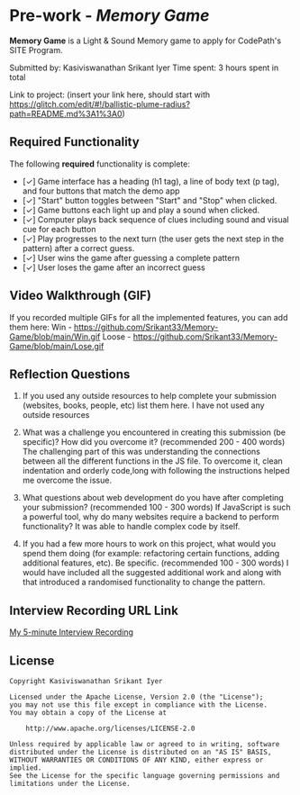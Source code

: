 # Pre-work - *Memory Game*

**Memory Game** is a Light & Sound Memory game to apply for CodePath's SITE Program. 

Submitted by: Kasiviswanathan Srikant Iyer
Time spent: 3 hours spent in total

Link to project: (insert your link here, should start with https://glitch.com/edit/#!/ballistic-plume-radius?path=README.md%3A1%3A0)

## Required Functionality

The following **required** functionality is complete:

* [✓] Game interface has a heading (h1 tag), a line of body text (p tag), and four buttons that match the demo app
* [✓] "Start" button toggles between "Start" and "Stop" when clicked. 
* [✓] Game buttons each light up and play a sound when clicked. 
* [✓] Computer plays back sequence of clues including sound and visual cue for each button
* [✓] Play progresses to the next turn (the user gets the next step in the pattern) after a correct guess. 
* [✓] User wins the game after guessing a complete pattern
* [✓] User loses the game after an incorrect guess


## Video Walkthrough (GIF)

If you recorded multiple GIFs for all the implemented features, you can add them here:
Win - https://github.com/Srikant33/Memory-Game/blob/main/Win.gif
Loose - https://github.com/Srikant33/Memory-Game/blob/main/Lose.gif

## Reflection Questions
1. If you used any outside resources to help complete your submission (websites, books, people, etc) list them here. 
I have not used any outside resources 

2. What was a challenge you encountered in creating this submission (be specific)? How did you overcome it? (recommended 200 - 400 words) 
The challenging part of this was understanding the connections between all the different functions in the JS file. To overcome it, clean indentation and orderly code,long with following the instructions helped me overcome the issue.

3. What questions about web development do you have after completing your submission? (recommended 100 - 300 words) 
If JavaScript is such a powerful tool, why do many websites require a backend to perform functionality? It was able to handle complex code by itself.

4. If you had a few more hours to work on this project, what would you spend them doing (for example: refactoring certain functions, adding additional features, etc). Be specific. (recommended 100 - 300 words) 
I would have included all the suggested additional work and along with that introduced a randomised functionality to change the pattern.



## Interview Recording URL Link

[My 5-minute Interview Recording](your-link-here)


## License

    Copyright Kasiviswanathan Srikant Iyer

    Licensed under the Apache License, Version 2.0 (the "License");
    you may not use this file except in compliance with the License.
    You may obtain a copy of the License at

        http://www.apache.org/licenses/LICENSE-2.0

    Unless required by applicable law or agreed to in writing, software
    distributed under the License is distributed on an "AS IS" BASIS,
    WITHOUT WARRANTIES OR CONDITIONS OF ANY KIND, either express or implied.
    See the License for the specific language governing permissions and
    limitations under the License.
